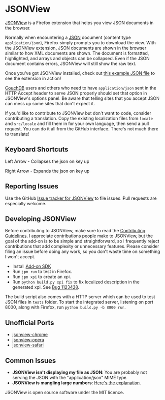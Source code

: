 JSONView
========

[JSONView](http://jsonview.com) is a Firefox extension that helps you view JSON documents in the browser.

Normally when encountering a [JSON](http://json.org) document (content type `application/json`), Firefox simply prompts you to download the view. With the JSONView extension, JSON documents are shown in the browser similar to how XML documents are shown. The document is formatted, highlighted, and arrays and objects can be collapsed. Even if the JSON document contains errors, JSONView will still show the raw text.

Once you've got JSONView installed, check out [this example JSON file](http://jsonview.com/example.json) to see the extension in action!

[CouchDB](http://couchdb.apache.org/) users and others who need to have `application/json` sent in the HTTP Accept header to serve JSON properly should set that option in JSONView's options panel. Be aware that telling sites that you accept JSON can mess up some sites that don't expect it.

If you'd like to contribute to JSONView but don't want to code, consider contributing a translation. Copy the existing localization files from `locale` and `src/locale` and fill them in for your own language, then send a pull request. You can do it all from the GitHub interface. There's not much there to translate!

Keyboard Shortcuts
----------------

Left Arrow - Collapses the json on key up

Right Arrow - Expands the json on key up

Reporting Issues
----------------

Use the GitHub [Issue tracker for JSONView](https://github.com/bhollis/jsonview/issues) to file issues. Pull requests are especially welcome.

Developing JSONView
-------------------

Before contributing to JSONView, make sure to read the [Contributing Guidelines](CONTRIBUTING.md). I appreciate contributions people make to JSONView, but the goal of the add-on is to be simple and straightforward, so I frequently reject contributions that add complexity or unnecessary features. Please consider filing an issue before doing any work, so you don't waste time on something I won't accept.

* Install [Add-on SDK](https://developer.mozilla.org/en-US/Add-ons/SDK/Tools/jpm#Installation)
* Run `jpm run` to test in Firefox.
* Run `jpm xpi` to create an xpi.
* Run `python build.py xpi fix` to fix localized description in the generated xpi. See [Bug 1123428](https://bugzilla.mozilla.org/show_bug.cgi?id=1123428).

The build script also comes with a HTTP server which can be used to test JSON files in `tests` folder. To start the integrated server, listening on port 8000, along with Firefox, run `python build.py -b 8000 run`.

Unofficial Ports
----------------
* [jsonview-chrome](https://github.com/jamiew/jsonview-chrome)
* [jsonview-opera](https://github.com/fearphage/jsonview-opera)
* [jsonview-safari](https://github.com/acrogenesis/jsonview-safari)

Common Issues
-------------
* **JSONView isn't displaying my file as JSON**: You are probably not serving
  the JSON with the "application/json" MIME type.
* **JSONView is mangling large numbers**:
  [Here's the explanation](https://github.com/bhollis/jsonview/issues/21).

JSONView is open source software under the MIT licence.
